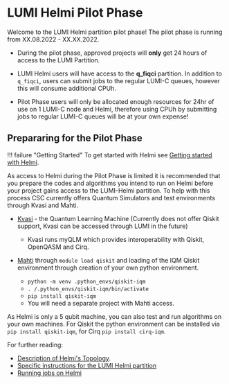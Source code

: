 # LUMI Helmi Pilot Phase 


Welcome to the LUMI Helmi partition pilot phase! The pilot phase is running from XX.08.2022 - XX.XX.2022.  

* During the pilot phase, approved projects will **only** get 24 hours of access to the LUMI Partition.

* LUMI Helmi users will have access to the **q_fiqci** partition. In addition to `q_fiqci`, users can submit jobs to the regular LUMI-C queues, however this will consume additional CPUh. 

* Pilot Phase users will only be allocated enough resources for 24hr of use on 1 LUMI-C node and Helmi, therefore using CPUh by submitting jobs to regular LUMI-C queues will be at your own expense!

## Prepararing for the Pilot Phase

!!! failure "Getting Started"
	To get started with Helmi see
	[Getting started with Helmi](../../support/tutorials/helmi_quick/). 


As access to Helmi during the Pilot Phase is limited it is recommended that you prepare the codes and algorithms you intend to run on Helmi before your project gains access to the LUMI-Helmi partition. To help with this process CSC currently offers Quantum Simulators and test environments through Kvasi and Mahti.

* [Kvasi](../../computing/kvasi/) - the Quantum Learning Machine (Currently does not offer Qiskit support, Kvasi can be accessed through LUMI in the future)
	* Kvasi runs myQLM which provides interoperability with Qiskit, OpenQASM and Cirq. 

* [Mahti](../../computing/systems-mahti/) through `module load qiskit` and loading of the IQM Qiskit environment through creation of your own python environment.
	* `python -m venv .python_envs/qiskit-iqm`
	* `. /.python_envs/qiskit-iqm/bin/activate`
	* `pip install qiskit-iqm`
	* You will need a separate project with Mahti access. 


As Helmi is only a 5 qubit machine, you can also test and run algorithms on your own machines. For Qiskit the python environment can be installed via `pip install qiskit-iqm`, for Cirq `pip install cirq-iqm`. 

For further reading:

* [Description of Helmi's Topology](../../computing/helmi/).
* [Specific instructions for the LUMI Helmi partition](../helmi/)
* [Running jobs on Helmi](../../computing/running/running-on-helmi)
